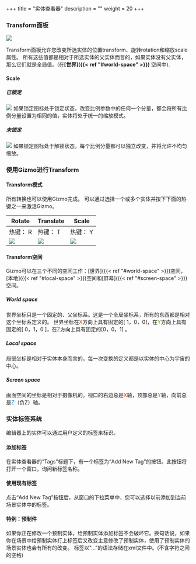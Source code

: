 +++
title = "实体查看器"
description = ""
weight = 20
+++

### Transform面板 ###
![](/img/inspectors/entity_inspector/transform/transform.PNG)

Transform面板允许您改变所选实体的位置transform、旋转rotation和缩放scale属性。
所有这些值都是相对于所选实体的父实体而言的，如果实体没有父实体，那么它们就是全局值。(在<b>[世界]({{< ref "#world-space" >}})</b> 空间中).

#### Scale ####
##### 已锁定 #####
![](/img/inspectors/entity_inspector/transform/scale_locked.PNG)
如果锁定图标处于锁定状态，改变比例参数中的任何一个分量，都会将所有比例分量设置为相同的值，实体将处于统一的缩放模式。
##### 未锁定 #####
![](/img/inspectors/entity_inspector/transform/scale_unlocked.PNG)
如果锁定图标处于解锁状态，每个比例分量都可以独立改变，并将允许不均匀缩放。

### 使用Gizmo进行Transform ###

#### Transform模式 ####

所有转换也可以使用Gizmo完成。
可以通过选择一个或多个实体并按下下面的热键之一来激活Gizmo。

Rotate | Translate | Scale
---- | ---- | ----
热键： R | 热键： T | 热键： Y
![](/img/inspectors/entity_inspector/transform/gizmo_rotate.PNG) | ![](/img/inspectors/entity_inspector/transform/gizmo_translate.PNG) | ![](/img/inspectors/entity_inspector/transform/gizmo_scale.PNG)

#### Transform空间 ####

Gizmo可以在三个不同的空间工作：[世界]({{< ref "#world-space" >}})空间，[本地]({{< ref "#local-space" >}})空间和[屏幕]({{< ref "#screen-space" >}})空间。

##### World space #####

世界坐标只是一个固定的、父坐标系。这是一个全局坐标系，所有的东西都是相对这个坐标系定义的。
世界坐标在<span style="color: #CC4000">X</span>方向上具有固定的[ 1，0，0]，在<span style="color: #40AA00">Y</span>方向上具有固定的[ 0，1，0 ]，在<span style="color: #0080DD">Z</span>方向上具有固定的[0，0，1] 。

##### Local space #####
局部坐标是相对于实体本身而言的，每一次变换的定义都是以实体的中心为宇宙的中心。

##### Screen space #####
画面空间的坐标是相对于摄像机的。视口的右边总是<span style="color: #CC4000">X</span>轴，顶部总是<span style="color: #40AA00">Y</span>轴，向前总是<span style="color: #0080DD">Z</span>（负Z）轴。

### 实体标签系统 ###
编辑器上的实体可以通过用户定义的标签来标识。

#### 添加标签
在实体查看器的“Tags”标题下，有一个标签为“Add New Tag”的按钮。此按钮将打开一个窗口，询问新标签名称。

#### 使用现有标签
点击“Add New Tag”按钮后，从窗口的下拉菜单中，您可以选择以前添加到当前场景实体中的标签。 

#### 特例：预制件
如果你正在修改一个预制实体，给预制实体添加标签不会破坏它。换句话说，如果你在场景中给预制实体打上标签后又改变主意修改了预制实体，使用了预制实体的场景实体也会有所有的改变。
标签以"<tags>...</tags>"的语法存储在xml文件中。(不含字符之间的空格)

